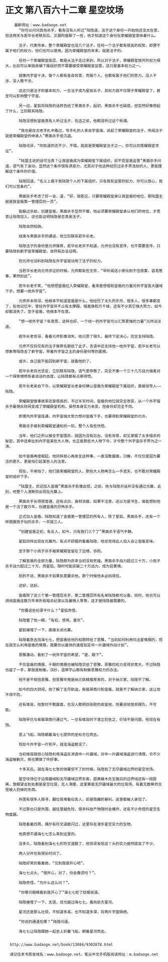# 正文 第八百六十二章 星空坟场
        最新网址：www.badaoge.net
          “你可以问问其他杀手，看有没有人听过”陆隐道，法子这个身份一开始他还没太在意，但这两天与若华长老联系后，又跟阿盾聊了一些，他才知道这个身份在荣耀殿堂意味着什么。
      
          法子，代表传承，整个荣耀殿堂也没几个法子，任何一个法子都有很高的权势，即便不属于他们的权力，他们也可以使用，因为荣耀殿堂的未来，就是法子的。
      
          任何一个荣耀殿堂高层，都是从法子走过来的，所以对于法子，荣耀殿堂放开的权力很大，比如可以单独收编下属组织而不需要接受荣耀殿堂监管，这只是基本权力之一。
      
          就像内宇宙十决，每个人都有各自背景，而每个人，也都有属于他们的势力，没人干涉，没人敢干涉。
      
          这还只是法子的基本权力，一旦法子成为星辰五子，其权力就不仅限于荣耀殿堂了，甚至可以影响整个宇宙。
      
          另一边，星狐将陆隐的话转告给了黑面杀手，起初，黑面杀手也疑惑，但突然好像想起了什么，立刻联系陆隐。
      
          陆隐没想到宙盾真有人听过法子，在这之前，他都没听过这个称谓。
      
          “我也是在古老手札中看过，写手札的人来自宇宙海，说起了荣耀殿堂的法子，传闻法子就是荣耀殿堂的继承人”黑面杀手低沉道。
      
          陆隐诧异，“你知道的还不少，不错，我就是荣耀殿堂法子之一，你可以向荣耀殿堂求证”。
      
          “陆盟主说的话可当真？让我宙盾成为荣耀殿堂下属组织，却不受宙盾监管”黑面杀手问道，语气有了波动，显然这个条件很有诱惑力，尤其对于他这种经历过杀手界浩劫的人，更能理解这个条件的价值。
      
          陆隐回道，“名义上属于我陆隐个人的下属组织，只有我有监管的权力，你可以放心，我们可以签条约”。
      
          黑面杀手考虑了好一会，道，“好，我答应，只要荣耀殿堂承认我宙盾的地位，那陆盟主就是我宙盾第一管理层的一员”。
      
          能躲过杀劫，创建宙盾，黑面杀手显然不傻，他必须要荣耀殿堂承认他们的地位，才愿意让陆隐加入，这也能证明陆隐是否真是法子。
      
          陆隐自然知晓。
      
          结束与黑面杀手的通话，他立刻联系若华长老。
      
          陆隐法子的身份是元师推荐，若华长老并不知道，元师也没有宣传，也不需要宣传，只要陆隐到新宇宙荣耀殿堂，自然有办法证明。
      
          但元师也没料到陆隐在外宇宙就动用了法子的权力。
      
          当若华长老向元师求证的时候，元师都有些无奈，“早听闻这小家伙耐不住寂寞，容易惹事，果然如此”。
      
          若华长老干笑，“他想把宙盾拉入荣耀殿堂，看来是想借助宙盾的力量对外宇宙各大疆域下手，想要一统外宇宙”。
      
          元师并未惊讶，他根本不知道宙盾是什么，他经历了太久的岁月，很多人，很多事都变了，在他记忆中，曾经外宇宙并不止有太摩殿，暗凰族和万千城，还有不少其它强大势力，如今却都消失了，至于宙盾，他根本不在意。
      
          “想一统外宇宙？有意思，这样也好，一个统一的外宇宙可以汇聚更强的力量”元师淡淡道。
      
          若华长老惊讶，看着元师影像消失，他沉思了很久，最终下定决心，完全支持陆隐。
      
          元师不仅将仅有的法子推荐名额给了此子，言语中还支持他一统外宇宙，若华长老可以想象等陆隐去了新宇宙，带着外宇宙之主的身份是何等的震撼。
      
          或许，自己能不能回到新宇宙，就看他的了。
      
          若华长老目光坚定，立刻联系陆隐，语气更恭敬了，完全不像一个三十几万战力强者对一个探索境修炼者说话的态度，让陆隐都有点瘆得慌。
      
          若华长老亲自下令，以荣耀殿堂长老身份确认宙盾为荣耀殿堂下属组织，直接领导人——陆隐。
      
          荣耀殿堂做事效率还是很高的，不过半天时间，宙盾的地位就完全改变，从一个外宇宙杀手雇佣兵财阀变成了荣耀殿堂机构，虽然本身实力未变，但身份却完全不同。
      
          即便内外宇宙连通，内宇宙强大势力想对宙盾下手，也要得到荣耀殿堂的允许。
      
          黑面杀手接到荣耀殿堂通知的一刻，整个人有些恍惚。
      
          当年，他们之所以被全宇宙围杀，就因为没有后台，没有背景，却又掌握了太多暗杀的秘密，其中还牵扯到内宇宙某些大人物，也正是那些大人物下令，才令整个外宇宙杀手界为之一清。
      
          如今宙盾再度崛起，他同样担心再发生这种事，一直没敢露面，沉睡，不仅仅是因为要活的更久，更是怕引起某些人的注意。
      
          现在，不用怕了，他们是荣耀殿堂的人，那些大人物再怎么一手遮天，也不敢对荣耀殿堂的组织下手。
      
          “陆盟主，欢迎加入宙盾”黑面杀手影像出现，之前，他与陆隐对话并没有通过光幕，此刻，他整个人清晰的出现在光幕上。
      
          黑面杀手长得很普通，还有点白，身材消瘦，如果不注意，还以为是书生，谁能想到他是一个活了数万年，创建宙盾的恐怖杀手。
      
          正式加入宙盾，陆隐知道了宙盾第一管理层的所有人，除了星狐，黑面杀手，还有一个样貌跟孩子似的杀手，一共就三人。
      
          “创建宙盾之初，有五人，如今，只有我们三个了”黑面杀手语气平静。
      
          星狐同样出现在光幕内，有点不舒服的看着陆隐，他总觉得此人加入会让宙盾变味。
      
          至于那个小孩子杀手被荣耀殿堂留在了边境，协防。
      
          了解宙盾的全部力量，陆隐颇为庆幸当初没有死磕，黑面杀手战力超过三十万，小孩子杀手战力超过二十万，而星狐，随时可能突破二十万战力，成为启蒙境。
      
          别的不说，黑面杀手如果执意要杀他，那个时候他未必挡得住。
      
          还好，还好。
      
          宙盾除了这三个第一管理层杀手，第二管理层所有名单陆隐都可以看，同时，他也可以调阅宙盾这数万年来所有暗杀纪录以及雇佣人等等，这才是陆隐最需要的。
      
          “你要这些纪录干什么？”星狐奇怪。
      
          陆隐瞥了他一眼，“有权，想用，喜欢”。
      
          星狐被噎了一下，直接关闭光幕。
      
          陆隐着急去找海七七，把宙盾给他的权限转给了恩雅，“当初如何利用玛法星情报的，现在就怎么利用宙盾的情报，我要你以最快的速度拟定中一片疆域作战计划”。
      
          恩雅激动，看到了一统外宇宙的希望，“是，殿下”。
      
          不仅宙盾的情报，千眼的情报也被陆隐交给了恩雅，恩雅的权力变得非常大，不过陆隐也留了一手，那就是制衡，浣纱，温蒂宇山都有制衡恩雅权力的办法。
      
          他不是不相信恩雅，但恩雅毕竟是纳兰妖精推荐来的，对于纳兰家，陆隐不了解。
      
          如今的四大财阀，他了解了无尽航运，紫翡翠商行和宙盾，就是不了解纳兰家，这让他不得不防。
      
          还有维容，他暂时不敢露面，也没人敢明目张胆的收留他，但要说他放弃报仇，不可能。
      
          陆隐早已与紫翡翠商行通过气，一旦有维容的下落立刻告之，价钱不是问题，他现在有钱。
      
          登上飞船，陆隐朝着海七七提供的坐标方位而去。
      
          现如今外宇宙一片和平，就连海盗都没了。
      
          当初维容就担心陆隐利用海盗反渗透中一片疆域，对中一片疆域海盗进行清理，令不少海盗被剿灭，倒也算做了件好事。
      
          十多天后，就在海七七急的快要受不了的时候，陆隐到了无尽疆域边界的星空坟场。
      
          星空坟场位于边南疆域和无尽疆域边界东面，距离被木先生推后的边界线还有一段距离，放眼望去到处都是星空垃圾，无人清理，这里算是无尽疆域最大的垃圾场，有着无数稀奇古怪被人扔掉的东西。
      
          外围有很多人探寻，翻垃圾堆看似丢人，却是隐藏的暴利，这里都被人承包了。
      
          不过那也只是外围，越往里越危险，很多科技产物随时会爆炸，还有不少奇怪的星空生物盘踞。
      
          陆隐看着四周，偶尔有符文道数闪过，这里存在漫步星空实力的生物。
      
          他真想不通海七七怎么来到这里的。
      
          没多久，陆隐看到海七七的符文道数了，他惊讶发现这丫头的实力居然提高了不少。
      
          两人分开也有很长时间了。
      
          陆隐好笑的看着她，“见到我很开心吧”。
      
          海七七点头，“很开心，对了，你会撒谎吗？”。
      
          陆隐奇怪，“为什么这么问？”。
      
          “你哪只眼睛看到我开心了”海七七眨了眨眼说道。
      
          陆隐被噎了一下，无语，目光越过海七七，看向前方星河。
      
          星河还是那么壮观，不知道多高，也不知道多深，将两片宇宙隔绝。
      
          “你说的通道在哪？”陆隐问道。
      
          海七七让陆隐跟她一起坐上折叠飞船，朝着星河而去。
      
      
      http://www.badaoge.net/book/13084/9302078.html
      
      请记住本书首发域名：www.badaoge.net。笔尖中文手机版阅读网址：m.badaoge.net